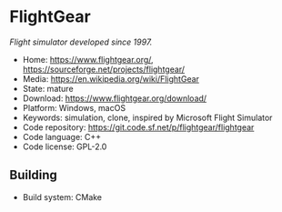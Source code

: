 # FlightGear

_Flight simulator developed since 1997._

- Home: https://www.flightgear.org/, https://sourceforge.net/projects/flightgear/
- Media: https://en.wikipedia.org/wiki/FlightGear
- State: mature
- Download: https://www.flightgear.org/download/
- Platform: Windows, macOS
- Keywords: simulation, clone, inspired by Microsoft Flight Simulator
- Code repository: https://git.code.sf.net/p/flightgear/flightgear
- Code language: C++
- Code license: GPL-2.0

## Building

- Build system: CMake


